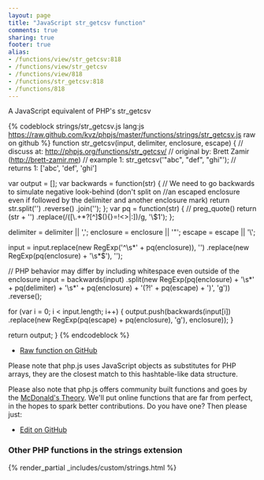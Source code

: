 ```yaml
---
layout: page
title: "JavaScript str_getcsv function"
comments: true
sharing: true
footer: true
alias:
- /functions/view/str_getcsv:818
- /functions/view/str_getcsv
- /functions/view/818
- /functions/str_getcsv:818
- /functions/818
---
```

<!-- Generated by Rakefile:build -->
A JavaScript equivalent of PHP's str_getcsv

{% codeblock strings/str_getcsv.js lang:js https://raw.github.com/kvz/phpjs/master/functions/strings/str_getcsv.js raw on github %}
function str_getcsv(input, delimiter, enclosure, escape) {
  //  discuss at: http://phpjs.org/functions/str_getcsv/
  // original by: Brett Zamir (http://brett-zamir.me)
  //   example 1: str_getcsv('"abc", "def", "ghi"');
  //   returns 1: ['abc', 'def', 'ghi']

  var output = [];
  var backwards = function(str) { // We need to go backwards to simulate negative look-behind (don't split on
    //an escaped enclosure even if followed by the delimiter and another enclosure mark)
    return str.split('')
      .reverse()
      .join('');
  };
  var pq = function(str) { // preg_quote()
    return (str + '')
      .replace(/([\\\.\+\*\?\[\^\]\$\(\)\{\}\=\!\<\>\|\:])/g, '\\$1');
  };

  delimiter = delimiter || ',';
  enclosure = enclosure || '"';
  escape = escape || '\\';

  input = input.replace(new RegExp('^\\s*' + pq(enclosure)), '')
    .replace(new RegExp(pq(enclosure) + '\\s*$'), '');

  // PHP behavior may differ by including whitespace even outside of the enclosure
  input = backwards(input)
    .split(new RegExp(pq(enclosure) + '\\s*' + pq(delimiter) + '\\s*' + pq(enclosure) + '(?!' + pq(escape) + ')',
      'g'))
    .reverse();

  for (var i = 0; i < input.length; i++) {
    output.push(backwards(input[i])
      .replace(new RegExp(pq(escape) + pq(enclosure), 'g'), enclosure));
  }

  return output;
}
{% endcodeblock %}

 - [Raw function on GitHub](https://github.com/kvz/phpjs/blob/master/functions/strings/str_getcsv.js)

Please note that php.js uses JavaScript objects as substitutes for PHP arrays, they are 
the closest match to this hashtable-like data structure. 

Please also note that php.js offers community built functions and goes by the 
[McDonald's Theory](https://medium.com/what-i-learned-building/9216e1c9da7d). We'll put online 
functions that are far from perfect, in the hopes to spark better contributions. 
Do you have one? Then please just: 

 - [Edit on GitHub](https://github.com/kvz/phpjs/edit/master/functions/strings/str_getcsv.js)


### Other PHP functions in the strings extension
{% render_partial _includes/custom/strings.html %}
